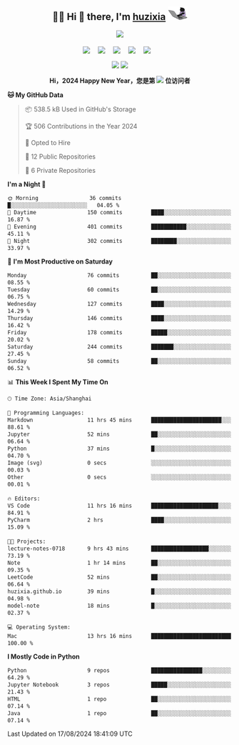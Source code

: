 <div align="center">

## :woman_technologist: Hi 👋 there, I'm [huzixia](https://huzixia.github.io/) <img height="30" src="images/work.gif" />

  <!-- dynamic typing effect 动态打字效果 -->
  <div>
    <a href="https://huzixia.github.io/">
      <img src="https://readme-typing-svg.demolab.com?font=Fira+Code&pause=1000&width=435&lines=console.log(%22Hello%2C%20World%22);胡同学祝您心想事成!&center=true&size=27" />
    </a>
  </div>

  <div>&nbsp;</div>

  <!-- profile logo 个人资料徽标 -->
  <div>
    <a href="https://huzixia.github.io/"><img src="https://img.shields.io/badge/Website-博客-orange" /></a>&emsp;
    <a href="https://www.zhihu.com/people/hu-zi-xia-91"><img src="https://img.shields.io/badge/ZhiHu-知乎-blue" /></a>&emsp;
    <a href="https://twitter.com/zixia80631/"><img src="https://img.shields.io/badge/Twitter-推特-black" /></a>&emsp;
    <a href="https://github.com/HuZixia/Text2Video/assets/38995480/244e64be-3dc4-46bb-8aff-523d8a235a1e"><img src="https://img.shields.io/badge/WeChat-微信-07c160" /></a>&emsp;
    <a href="https://www.cnblogs.com/huzixia"><img src="https://img.shields.io/badge/CnBlog-博客园-yellow" /></a>&emsp;

  </div>

[//]: # (### Github Stats)

 <p>
   <img src="https://github-readme-stats.vercel.app/api?username=HuZixia&rank_icon=github&theme=react&border_color=61dafb&hide_border=true" />
   <img src="https://github-readme-stats.vercel.app/api/top-langs/?username=HuZixia&hide=c%23,powershell,Mathematica,Ruby,Objective-C,Objective-C%2b%2b,Cuda&title_color=61dafb&text_color=ffffff&icon_color=61dafb&bg_color=20232a&langs_count=8&layout=compact&border_color=61dafb&hide_border=true&size_weight=0.5&count_weight=0.5" />
 </p>

</div>

<div align="center"><b>Hi，2024 Happy New Year，您是第 <img src="https://profile-counter.glitch.me/HuZixia/count.svg"></img> 位访问者</b></div>


[//]: # (*   Github Stats)
[//]: # (![Top Langs]&#40;https://github-readme-stats.vercel.app/api/top-langs/?username=HuZixia\&layout=compact&#41;)
[//]: # (![HuZixia's GitHub stats]&#40;https://github-readme-stats.vercel.app/api?username=HuZixia\&rank_icon=github&theme=tokyonight&#41;)


<!--START_SECTION:waka-->
**🐱 My GitHub Data** 

> 📦 538.5 kB Used in GitHub's Storage 
 > 
> 🏆 506 Contributions in the Year 2024
 > 
> 💼 Opted to Hire
 > 
> 📜 12 Public Repositories 
 > 
> 🔑 6 Private Repositories 
 > 
**I'm a Night 🦉** 

```text
🌞 Morning                36 commits          █░░░░░░░░░░░░░░░░░░░░░░░░   04.05 % 
🌆 Daytime                150 commits         ████░░░░░░░░░░░░░░░░░░░░░   16.87 % 
🌃 Evening                401 commits         ███████████░░░░░░░░░░░░░░   45.11 % 
🌙 Night                  302 commits         ████████░░░░░░░░░░░░░░░░░   33.97 % 
```
📅 **I'm Most Productive on Saturday** 

```text
Monday                   76 commits          ██░░░░░░░░░░░░░░░░░░░░░░░   08.55 % 
Tuesday                  60 commits          ██░░░░░░░░░░░░░░░░░░░░░░░   06.75 % 
Wednesday                127 commits         ████░░░░░░░░░░░░░░░░░░░░░   14.29 % 
Thursday                 146 commits         ████░░░░░░░░░░░░░░░░░░░░░   16.42 % 
Friday                   178 commits         █████░░░░░░░░░░░░░░░░░░░░   20.02 % 
Saturday                 244 commits         ███████░░░░░░░░░░░░░░░░░░   27.45 % 
Sunday                   58 commits          ██░░░░░░░░░░░░░░░░░░░░░░░   06.52 % 
```


📊 **This Week I Spent My Time On** 

```text
🕑︎ Time Zone: Asia/Shanghai

💬 Programming Languages: 
Markdown                 11 hrs 45 mins      ██████████████████████░░░   88.61 % 
Jupyter                  52 mins             ██░░░░░░░░░░░░░░░░░░░░░░░   06.64 % 
Python                   37 mins             █░░░░░░░░░░░░░░░░░░░░░░░░   04.70 % 
Image (svg)              0 secs              ░░░░░░░░░░░░░░░░░░░░░░░░░   00.03 % 
Other                    0 secs              ░░░░░░░░░░░░░░░░░░░░░░░░░   00.01 % 

🔥 Editors: 
VS Code                  11 hrs 16 mins      █████████████████████░░░░   84.91 % 
PyCharm                  2 hrs               ████░░░░░░░░░░░░░░░░░░░░░   15.09 % 

🐱‍💻 Projects: 
lecture-notes-0718       9 hrs 43 mins       ██████████████████░░░░░░░   73.19 % 
Note                     1 hr 14 mins        ██░░░░░░░░░░░░░░░░░░░░░░░   09.35 % 
LeetCode                 52 mins             ██░░░░░░░░░░░░░░░░░░░░░░░   06.64 % 
huzixia.github.io        39 mins             █░░░░░░░░░░░░░░░░░░░░░░░░   04.98 % 
model-note               18 mins             █░░░░░░░░░░░░░░░░░░░░░░░░   02.37 % 

💻 Operating System: 
Mac                      13 hrs 16 mins      █████████████████████████   100.00 % 
```

**I Mostly Code in Python** 

```text
Python                   9 repos             ████████████████░░░░░░░░░   64.29 % 
Jupyter Notebook         3 repos             █████░░░░░░░░░░░░░░░░░░░░   21.43 % 
HTML                     1 repo              ██░░░░░░░░░░░░░░░░░░░░░░░   07.14 % 
Java                     1 repo              ██░░░░░░░░░░░░░░░░░░░░░░░   07.14 % 
```




 Last Updated on 17/08/2024 18:41:09 UTC
<!--END_SECTION:waka-->


<!--
**HuZixia/HuZixia** is a ✨ _special_ ✨ repository because its `README.md` (this file) appears on your GitHub profile.

Here are some ideas to get you started:

- 🔭 I’m currently working on ...
- 🌱 I’m currently learning ...
- 👯 I’m looking to collaborate on ...
- 🤔 I’m looking for help with ...
- 💬 Ask me about ...
- 📫 How to reach me: ...
- 😄 Pronouns: ...
- ⚡ Fun fact: ...
-->
